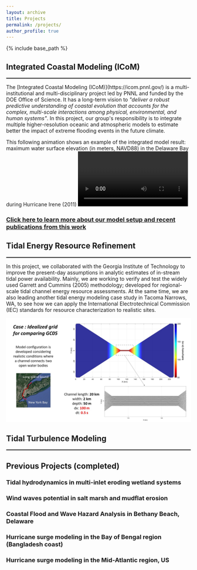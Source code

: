 ```yaml
---
layout: archive
title: Projects
permalink: /projects/
author_profile: true
---
```


{% include base_path %}


## Integrated Coastal Modeling (ICoM)
<hr style="border:1px solid gray">
The [Integrated Coastal Modeling (ICoM)](https://icom.pnnl.gov/) is a multi-institutional and multi-disciplinary project led by PNNL and funded by the DOE Office of Science. It has a long-term vision to <i>"deliver a robust predictive understanding of coastal evolution that accounts for the complex, multi-scale interactions among physical, environmental, and human systems"</i>. In this project, our group's responsibility is to integrate multiple higher-resolution oceanic and atmospheric models to estimate better the impact of extreme flooding events in the future climate.

This following animation shows an example of the integrated model result: maximum water surface elevation (in meters, NAVD88) in the Delaware Bay during Hurricane Irene (2011)
<video src="/file/FVCOM_Irene_max_surface_large.mp4" controls="controls" style="max-width: 730px;">
</video>

### [Click here to learn more about our model setup and recent publications from this work](/project_info/ICoM/)   

## Tidal Energy Resource Refinement
<hr style="border:1px solid gray">
In this project, we collaborated with the Georgia Institute of Technology to improve the present-day assumptions in analytic estimates of in-stream tidal power availability. Mainly, we are working to verify and test the widely used Garrett and Cummins (2005) methodology; developed for regional-scale tidal channel energy resource assessments. At the same time, we are also leading another tidal energy modeling case study in Tacoma Narrows, WA, to see how we can apply the International Electrotechnical Commission (IEC) standards for resource characterization to realistic sites.

![image](/images/TidalEnergy_gatech1.jpg)

## Tidal Turbulence Modeling
<hr style="border:1px solid gray">



## Previous Projects (completed)
### Tidal hydrodynamics in multi-inlet eroding wetland systems
### Wind waves potential in salt marsh and mudflat erosion
### Coastal Flood and Wave Hazard Analysis in Bethany Beach, Delaware
### Hurricane surge modeling in the Bay of Bengal region (Bangladesh coast)
### Hurricane surge modeling in the Mid-Atlantic region, US
